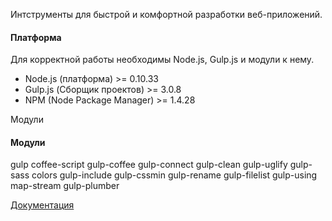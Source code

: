Интструменты для быстрой и комфортной разработки веб-приложений.

#### Платформа
Для корректной работы необходимы Node.js, Gulp.js и модули к нему.
* Node.js (платформа)        >= 0.10.33
* Gulp.js (Сборщик проектов) >= 3.0.8
* NPM (Node Package Manager) >= 1.4.28

Модули
#### Модули
gulp coffee-script gulp-coffee gulp-connect gulp-clean gulp-uglify gulp-sass colors gulp-include gulp-cssmin gulp-rename gulp-filelist gulp-using map-stream gulp-plumber

<a href="http://divisory.github.io/apertura/dist/">Документация</a>